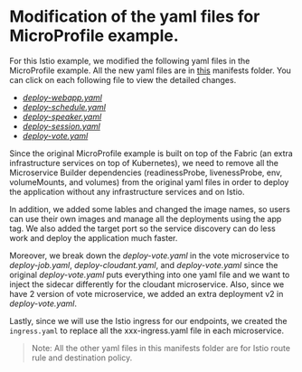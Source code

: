 # Modification of the yaml files for MicroProfile example.

For this Istio example, we modified the following yaml files in the MicroProfile example. All the new yaml files are in [this](manifests) manifests folder. You can click on each following file to view the detailed changes.

- [*deploy-webapp.yaml*](images/webapp_diff.png)
- [*deploy-schedule.yaml*](images/schedule_diff.png)
- [*deploy-speaker.yaml*](images/speaker_diff.png)
- [*deploy-session.yaml*](images/session_diff.png)
- [*deploy-vote.yaml*](images/vote_diff.png)

Since the original MicroProfile example is built on top of the Fabric (an extra infrastructure services on top of Kubernetes), we need to remove all the Microservice Builder dependencies (readinessProbe, livenessProbe, env, volumeMounts, and volumes) from the original yaml files in order to deploy the application without any infrastructure services and on Istio. 

In addition, we added some lables and changed the image names, so users can use their own images and manage all the deployments using the app tag. We also added the target port so the service discovery can do less work and deploy the application much faster. 

Moreover, we break down the *deploy-vote.yaml* in the vote microservice to *deploy-job.yaml*, *deploy-cloudant.yaml*, and *deploy-vote.yaml* since the original *deploy-vote.yaml* puts everything into one yaml file and we want to inject the sidecar differently for the cloudant microservice. Also, since we have 2 version of vote microservice, we added an extra deployment v2 in *deploy-vote.yaml*.

Lastly, since we will use the Istio ingress for our endpoints, we created the `ingress.yaml` to replace all the xxx-ingress.yaml file in each microservice.

> Note: All the other yaml files in this manifests folder are for Istio route rule and destination policy.
